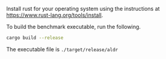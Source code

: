 Install rust for your operating system using the instructions
at https://www.rust-lang.org/tools/install.

To build the benchmark executable, run the following.

```sh
cargo build --release
```

The executable file is `./target/release/aldr`
